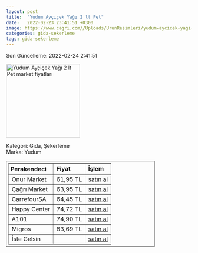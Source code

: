 ```yaml
---
layout: post
title:  "Yudum Ayçiçek Yağı 2 lt Pet"
date:   2022-02-23 23:41:51 +0300
image: https://www.cagri.com//Uploads/UrunResimleri/yudum-aycicek-yagi-2-lt-6bab.jpg
categories: gida-sekerleme
tags: gida-sekerleme
---
```


Son Güncelleme: 2022-02-24 2:41:51

<img src="https://www.cagri.com//Uploads/UrunResimleri/yudum-aycicek-yagi-2-lt-6bab.jpg" width="200" alt="Yudum Ayçiçek Yağı 2 lt Pet market fiyatları" />

Kategori: Gıda, Şekerleme
<br />
Marka: Yudum

<table border="1" style="padding: 5px;width:80%;">
  <tr>
    <td style="padding: 5px;"><strong>Perakendeci</strong></td>
    <td><strong>Fiyat</strong></td>
    <td><strong>İşlem</strong></td>
  </tr>
  <tr>
              <td>Onur Market</td>
              <td>61,95 TL</td>
              <td><a target="_blank" href="https://www.onurmarket.com/product/yudum-aycicek-2lt/1aac416a-9865-4eb2-bb8b-da48c0f9c4f5">satın al</a></td>
            </tr><tr>
              <td>Çağrı Market</td>
              <td>63,95 TL</td>
              <td><a target="_blank" href="https://www.cagri.com/yudum-aycicek-yagi-2-lt">satın al</a></td>
            </tr><tr>
              <td>CarrefourSA</td>
              <td>64,45 TL</td>
              <td><a target="_blank" href="https://www.carrefoursa.com/yudum-aycicek-yagi-2-lt-pet-p-30099933">satın al</a></td>
            </tr><tr>
              <td>Happy Center</td>
              <td>74,72 TL</td>
              <td><a target="_blank" href="https://www.happycenter.com.tr/Yudum_Y_aycicek_Yagi_2_Lt">satın al</a></td>
            </tr><tr>
              <td>A101</td>
              <td>74,90 TL</td>
              <td><a target="_blank" href="https://www.a101.com.tr/market/yudum-aycicek-yagi-2-l/">satın al</a></td>
            </tr><tr>
              <td>Migros</td>
              <td>83,69 TL</td>
              <td><a target="_blank" href="https://www.migros.com.tr/yudum-ziyafet-aycicek-yagi-2-l-pet-p-3f668e">satın al</a></td>
            </tr><tr>
              <td>İste Gelsin</td>
              <td></td>
              <td><a target="_blank" href="https://www.istegelsin.com/urun/yudum-aycicek-2-l_SVL2-AD">satın al</a></td>
            </tr>
</table>

